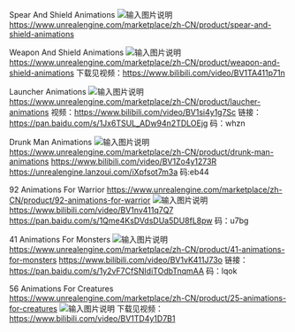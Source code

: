 Spear And Shield Animations
![输入图片说明](https://cdn1.epicgames.com/ue/product/Screenshot/UE4-1920x1080-801b69ef5e3a9a039fcaddecc5c8fd29.jpg?resize=1&w=1600 "在这里输入图片标题")
https://www.unrealengine.com/marketplace/zh-CN/product/spear-and-shield-animations

Weapon And Shield Animations
![输入图片说明](https://cdn1.epicgames.com/ue/product/Screenshot/UE4-1920x1080-41951033b9a9884d912eb19b53fedb06.jpg?resize=1&w=1600 "在这里输入图片标题")
https://www.unrealengine.com/marketplace/zh-CN/product/weapon-and-shield-animations
下载见视频：https://www.bilibili.com/video/BV1TA411p71n

Launcher Animations
![输入图片说明](https://cdn1.epicgames.com/ue/product/Screenshot/HighresScreenshot00000-1920x1080-c73d4fe43823306f22b8f73cb96fcfe9.png?resize=1&w=1600 "在这里输入图片标题")
https://www.unrealengine.com/marketplace/zh-CN/product/laucher-animations
视频：https://www.bilibili.com/video/BV1si4y1g7Sc
链接：https://pan.baidu.com/s/1Jx6TSUL_ADw94n2TDLOEjg 
码：whzn

Drunk Man Animations
![输入图片说明](https://cdn1.epicgames.com/ue/product/Screenshot/Ue4-1920x1080-f483dc2f08379de0539ad9bb053e533e.jpg "在这里输入图片标题")
https://www.unrealengine.com/marketplace/zh-CN/product/drunk-man-animations
https://www.bilibili.com/video/BV1Zo4y1273R
https://unrealengine.lanzoui.com/iXpfsot7m3a
码:eb44

92 Animations For Warrior
https://www.unrealengine.com/marketplace/zh-CN/product/92-animations-for-warrior
![输入图片说明](https://cdn1.epicgames.com/ue/product/Screenshot/UE4-1920x1080-9a8dfb16baef1c5ed3a48537c7588cc9.jpg?resize=1&w=1600 "在这里输入图片标题")
https://www.bilibili.com/video/BV1nv411q7Q7
https://pan.baidu.com/s/1Qme4KsDVdsDUa5DU8fL8pw 
码：u7bg

41 Animations For Monsters
![输入图片说明](https://cdn1.epicgames.com/ue/product/Screenshot/Ue4-1920x1080-71c5e1d9f6ce02a43bfbec2021bdc256.jpg?resize=1&w=1600 "在这里输入图片标题")
https://www.unrealengine.com/marketplace/zh-CN/product/41-animations-for-monsters
https://www.bilibili.com/video/BV1vK411J73o
链接：https://pan.baidu.com/s/1y2vF7CfSNIdiTOdbTnqmAA 
码：lqok

56 Animations For Creatures
https://www.unrealengine.com/marketplace/zh-CN/product/25-animations-for-creatures
![输入图片说明](https://cdn1.epicgames.com/ue/product/Screenshot/Ue4-1920x1080-7f02f0944af26f7d80667cc80a43443c.jpg?resize=1&w=1600 "在这里输入图片标题")
下载见视频：https://www.bilibili.com/video/BV1TD4y1D7B1